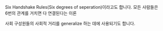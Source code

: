 Six Handshake Rules(Six degrees of seperation)이라고도 합니다.
모든 사람들은 6번의 관계를 거치면 다 연결된다는 이론

사회 구성원들의 사회적 거리를 generalize 하는 데에 사용되기도 합니다.